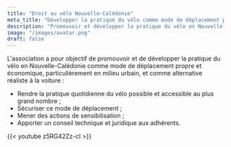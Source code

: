 ```yaml
---
title: "Droit au vélo Nouvelle-Calédonie"
meta_title: "Développer la pratique du vélo comme mode de déplacement propre et économique"
description: "Promouvoir et développer la pratique du vélo en Nouvelle-Calédonie"
image: "/images/avatar.png"
draft: false
---
```


L'association a pour objectif de promouvoir et de développer la pratique du vélo en Nouvelle-Calédonie comme mode de déplacement propre et économique, particulièrement en milieu urbain, et comme alternative réaliste à la voiture :

* Rendre la pratique quotidienne du vélo possible et accessible au plus grand nombre ;
* Sécuriser ce mode de déplacement ;
* Mener des actions de sensibilisation ;
* Apporter un conseil technique et juridique aux adhérents.

{{< youtube z5RG42Zz-cI >}}